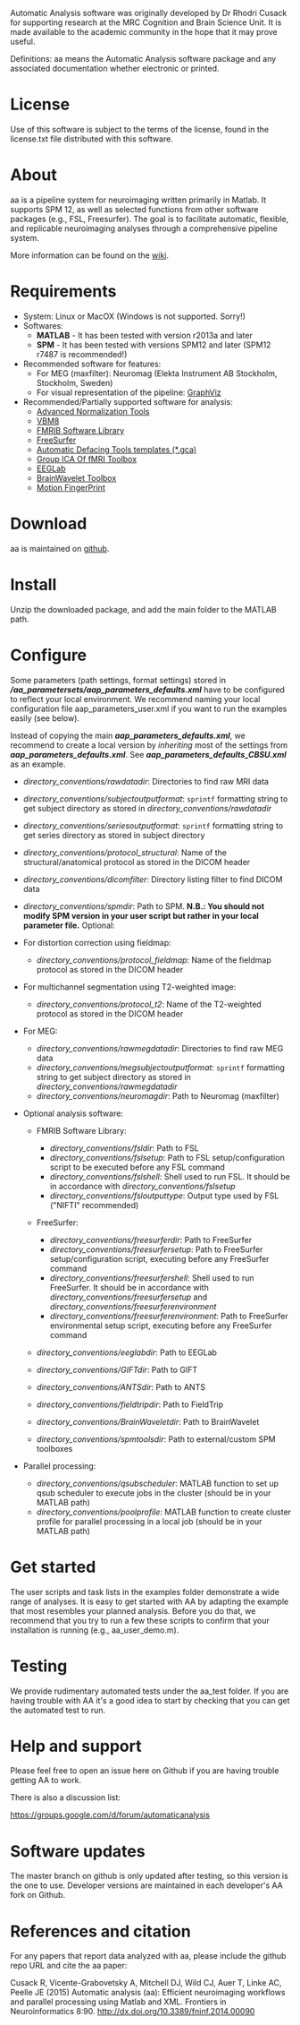 Automatic Analysis software was originally developed by Dr Rhodri Cusack
for supporting research at the MRC Cognition and Brain Science Unit. It
is made available to the academic community in the hope that it may
prove useful.

Definitions: aa means the Automatic Analysis software package and any
associated documentation whether electronic or printed.

# License

Use of this software is subject to the terms of the license, found in
the license.txt file distributed with this software.

# About

aa is a pipeline system for neuroimaging written primarily in Matlab. It
supports SPM 12, as well as selected functions from other software packages 
(e.g., FSL, Freesurfer). The goal is to facilitate automatic, flexible, and 
replicable neuroimaging analyses through a comprehensive pipeline system.

More information can be found on the [wiki](https://github.com/automaticanalysis/automaticanalysis/wiki).

# Requirements

 - System: Linux or MacOX (Windows is not supported. Sorry!)
 - Softwares: 
   - **MATLAB** - It has been tested with version r2013a and later
   - **SPM** - It has been tested with versions SPM12 and later (SPM12 r7487 is recommended!)
 - Recommended software for features:
   - For MEG (maxfilter): Neuromag (Elekta Instrument AB Stockholm, Stockholm, Sweden)
   - For visual representation of the pipeline: [GraphViz](http://www.graphviz.org)
 - Recommended/Partially supported software for analysis:
   - [Advanced Normalization Tools](http://stnava.github.io/ANTs)
   - [VBM8](http://www.neuro.uni-jena.de/vbm)
   - [FMRIB Software Library](http://fsl.fmrib.ox.ac.uk/fsl/fslwiki)
   - [FreeSurfer](https://surfer.nmr.mgh.harvard.edu/fswiki)
   - [Automatic Defacing Tools templates (*.gca)](https://surfer.nmr.mgh.harvard.edu/fswiki/mri_deface)
   - [Group ICA Of fMRI Toolbox](http://mialab.mrn.org/software/gift/index.html)
   - [EEGLab](http://sccn.ucsd.edu/eeglab)
   - [BrainWavelet Toolbox](http://www.brainwavelet.org)
   - [Motion FingerPrint](https://www.medizin.uni-tuebingen.de/kinder/en/research/neuroimaging/software)
 
# Download

aa is maintained on [github](https://github.com/automaticanalysis/automaticanalysis/).

# Install

Unzip the downloaded package, and add the main folder to the MATLAB path.

# Configure

Some parameters (path settings, format settings) stored in **_<aarootdir>/aa_parametersets/aap_parameters_defaults.xml_** have to be configured to reflect your local environment. We recommend naming your local configuration file aap_parameters_user.xml if you want to run the examples easily (see below).
 
 Instead of copying the main **_aap_parameters_defaults.xml_**, we recommend to create a local version by *inheriting* most of the settings from **_aap_parameters_defaults.xml_**. See **_aap_parameters_defaults_CBSU.xml_** as an example.
 - *directory_conventions/rawdatadir*: Directories to find raw MRI data
 - *directory_conventions/subjectoutputformat*: `sprintf` formatting string to get subject directory as stored in *directory_conventions/rawdatadir*
 - *directory_conventions/seriesoutputformat*: `sprintf` formatting string to get series directory as stored in subject directory
 - *directory_conventions/protocol_structural*: Name of the structural/anatomical protocol as stored in the DICOM header
 - *directory_conventions/dicomfilter*: Directory listing filter to find DICOM data
 - *directory_conventions/spmdir*: Path to SPM. **N.B.: You should not modify SPM version in your user script but rather in your local parameter file.**
Optional:
 - For distortion correction using fieldmap:
   - *directory_conventions/protocol_fieldmap*: Name of the fieldmap protocol as stored in the DICOM header

 - For multichannel segmentation using T2-weighted image:
   - *directory_conventions/protocol_t2*: Name of the T2-weighted protocol as stored in the DICOM header

 - For MEG: 
   - *directory_conventions/rawmegdatadir*: Directories to find raw MEG data
   - *directory_conventions/megsubjectoutputformat*: `sprintf` formatting string to get subject directory as stored in *directory_conventions/rawmegdatadir*		
   - *directory_conventions/neuromagdir*: Path to Neuromag (maxfilter)

 - Optional analysis software:
   - FMRIB Software Library:
     - *directory_conventions/fsldir*: Path to FSL
     - *directory_conventions/fslsetup*: Path to FSL setup/configuration script to be executed before any FSL command
     - *directory_conventions/fslshell*: Shell used to run FSL. It should be in accordance with *directory_conventions/fslsetup*
     - *directory_conventions/fsloutputtype*: Output type used by FSL ("NIFTI" recommended)

   - FreeSurfer:
     - *directory_conventions/freesurferdir*: Path to FreeSurfer
     - *directory_conventions/freesurfersetup*: Path to FreeSurfer setup/configuration script, executing before any FreeSurfer command
     - *directory_conventions/freesurfershell*: Shell used to run FreeSurfer. It should be in accordance with *directory_conventions/freesurfersetup* and *directory_conventions/freesurferenvironment*
     - *directory_conventions/freesurferenvironment*: Path to FreeSurfer environmental setup script, executing before any FreeSurfer command
   
   - *directory_conventions/eeglabdir*: Path to EEGLab
   - *directory_conventions/GIFTdir*: Path to GIFT
   - *directory_conventions/ANTSdir*: Path to ANTS
   - *directory_conventions/fieldtripdir*: Path to FieldTrip
   - *directory_conventions/BrainWaveletdir*: Path to BrainWavelet
   - *directory_conventions/spmtoolsdir*: Path to external/custom SPM toolboxes

 - Parallel processing: 
   - *directory_conventions/qsubscheduler*: MATLAB function to set up qsub scheduler to execute jobs in the cluster (should be in your MATLAB path)
   - *directory_conventions/poolprofile*: MATLAB function to create cluster profile for parallel processing in a local job (should be in your MATLAB path)

# Get started
The user scripts and task lists in the examples folder demonstrate a wide range of analyses. It is easy to get started with AA by adapting the example that most resembles your planned analysis. Before you do that, we recommend that you try to run a few these scripts to confirm that your installation is running (e.g., aa_user_demo.m).

# Testing
We provide rudimentary automated tests under the aa_test folder. If you are having trouble with AA it's a good idea to start by checking that you can get the automated test to run.



# Help and support

Please feel free to open an issue here on Github if you are having trouble getting AA to work.

There is also a discussion list:

https://groups.google.com/d/forum/automaticanalysis

# Software updates

The master branch on github is only updated after testing, so this version is the one to use. Developer versions are maintained in each developer's AA fork on Github.

# References and citation

For any papers that report data analyzed with aa, please include the
github repo URL and cite the aa paper:

Cusack R, Vicente-Grabovetsky A, Mitchell DJ, Wild CJ, Auer T, Linke AC,
Peelle JE (2015) Automatic analysis (aa): Efficient neuroimaging
workflows and parallel processing using Matlab and XML. Frontiers in
Neuroinformatics 8:90.
http://dx.doi.org/10.3389/fninf.2014.00090
